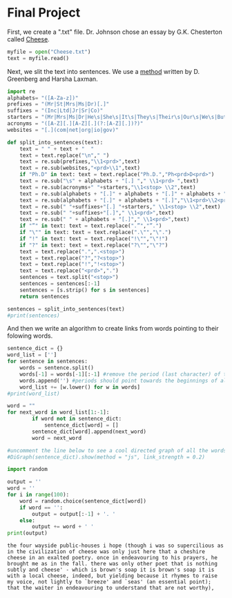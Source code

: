 
# Final Project

First, we create a ".txt" file.  Dr. Johnson chose an essay by G.K. Chesterton called [Cheese](http://www.gkc.org.uk/gkc/books/cheese.html).


```python
myfile = open("Cheese.txt")
text = myfile.read()
```

Next, we slit the text into sentences.  We use a [method](https://stackoverflow.com/questions/4576077/how-to-split-a-text-into-sentences) written by D. Greenberg and Harsha Laxman.


```python
import re
alphabets= "([A-Za-z])"
prefixes = "(Mr|St|Mrs|Ms|Dr)[.]"
suffixes = "(Inc|Ltd|Jr|Sr|Co)"
starters = "(Mr|Mrs|Ms|Dr|He\s|She\s|It\s|They\s|Their\s|Our\s|We\s|But\s|However\s|That\s|This\s|Wherever)"
acronyms = "([A-Z][.][A-Z][.](?:[A-Z][.])?)"
websites = "[.](com|net|org|io|gov)"

def split_into_sentences(text):
    text = " " + text + "  "
    text = text.replace("\n"," ")
    text = re.sub(prefixes,"\\1<prd>",text)
    text = re.sub(websites,"<prd>\\1",text)
    if "Ph.D" in text: text = text.replace("Ph.D.","Ph<prd>D<prd>")
    text = re.sub("\s" + alphabets + "[.] "," \\1<prd> ",text)
    text = re.sub(acronyms+" "+starters,"\\1<stop> \\2",text)
    text = re.sub(alphabets + "[.]" + alphabets + "[.]" + alphabets + "[.]","\\1<prd>\\2<prd>\\3<prd>",text)
    text = re.sub(alphabets + "[.]" + alphabets + "[.]","\\1<prd>\\2<prd>",text)
    text = re.sub(" "+suffixes+"[.] "+starters," \\1<stop> \\2",text)
    text = re.sub(" "+suffixes+"[.]"," \\1<prd>",text)
    text = re.sub(" " + alphabets + "[.]"," \\1<prd>",text)
    if "”" in text: text = text.replace(".”","”.")
    if "\"" in text: text = text.replace(".\"","\".")
    if "!" in text: text = text.replace("!\"","\"!")
    if "?" in text: text = text.replace("?\"","\"?")
    text = text.replace(".",".<stop>")
    text = text.replace("?","?<stop>")
    text = text.replace("!","!<stop>")
    text = text.replace("<prd>",".")
    sentences = text.split("<stop>")
    sentences = sentences[:-1]
    sentences = [s.strip() for s in sentences]
    return sentences
```


```python
sentences = split_into_sentences(text)
#print(sentences)
```

And then we write an algorithm to create links from words pointing to their folowing words.


```python
sentence_dict = {}
word_list = ['']
for sentence in sentences:
    words = sentence.split()
    words[-1] = words[-1][:-1] #remove the period (last character) of the last word.
    words.append('') #periods should point towards the beginnings of all sentences.
    word_list += [w.lower() for w in words]
#print(word_list)
```


```python
word = ""
for next_word in word_list[1:-1]:
        if word not in sentence_dict:
            sentence_dict[word] = []
        sentence_dict[word].append(next_word)
        word = next_word
```


```python
#uncomment the line below to see a cool directed graph of all the words.
#DiGraph(sentence_dict).show(method = "js", link_strength = 0.2)
```


```python
import random

output = ''
word = ''
for i in range(100):
    word = random.choice(sentence_dict[word])
    if word == '':
        output = output[:-1] + '. '
    else:
        output += word + ' '
print(output)
```

    the four wayside public-houses i hope (though i was so supercilious as in the civilization of cheese was only just here that a cheshire cheese in an exalted poetry. once in endeavouring to his prayers, he brought me as in the fall. there was only other poet that is nothing subtly and cheese' - which is brown's soap it is brown's soap it is with a local cheese, indeed, but yielding because it rhymes to raise my voice, not lightly to `breeze' and `seas' (an essential point); that the waiter in endeavouring to understand that are not worthy), 



```python

```


```python

```
